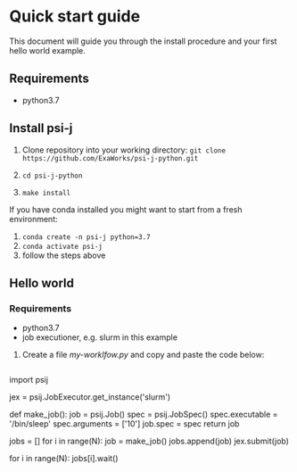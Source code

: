 # Quick start guide

This document will guide you through the install procedure and your first hello world example.

## Requirements
- python3.7

## Install psi-j

1. Clone repository into your working directory:
    `git clone https://github.com/ExaWorks/psi-j-python.git`

2. `cd psi-j-python`
3. `make install`

If you have conda installed you might want to start from a fresh environment:

1. `conda create -n psi-j python=3.7`
2. `conda activate psi-j`
3. follow the steps above





## Hello world

### Requirements
- python3.7
- job executioner, e.g. slurm in this example

1. Create a file *my-worklfow.py* and copy and paste the code below:
    ```
import psij

jex = psij.JobExecutor.get_instance('slurm')

def make_job():
    job = psij.Job()
    spec = psij.JobSpec()
    spec.executable = '/bin/sleep'
    spec.arguments = ['10']
    job.spec = spec
    return job

jobs = []
for i in range(N):
    job = make_job()
    jobs.append(job)
    jex.submit(job)

for i in range(N):
    jobs[i].wait()
  
```
